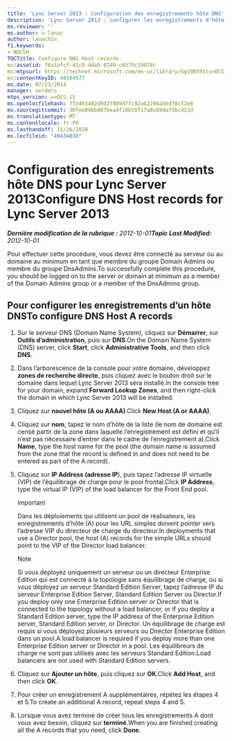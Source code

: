 ```yaml
---
title: 'Lync Server 2013 : Configuration des enregistrements hôte DNS'
description: 'Lync Server 2013 : configurer les enregistrements d’hôte DNS.'
ms.reviewer: ''
ms.author: v-lanac
author: lanachin
f1.keywords:
- NOCSH
TOCTitle: Configure DNS Host records
ms:assetid: 78a1afcf-41c8-4da5-8740-c6570c19078c
ms:mtpsurl: https://technet.microsoft.com/en-us/library/Gg398593(v=OCS.15)
ms:contentKeyID: 48184577
ms.date: 07/23/2014
manager: serdars
mtps_version: v=OCS.15
ms.openlocfilehash: 7fd403402d0d2f089d7fc92a62296a56df0cf2e6
ms.sourcegitcommit: 36fee89bb887bea4f18b19f17a8c69daf5bc423d
ms.translationtype: MT
ms.contentlocale: fr-FR
ms.lasthandoff: 11/26/2020
ms.locfileid: "49434038"
---
```

# <a name="configure-dns-host-records-for-lync-server-2013"></a><span data-ttu-id="7d38f-103">Configuration des enregistrements hôte DNS pour Lync Server 2013</span><span class="sxs-lookup"><span data-stu-id="7d38f-103">Configure DNS Host records for Lync Server 2013</span></span>

<div data-xmlns="http://www.w3.org/1999/xhtml">

<div class="topic" data-xmlns="http://www.w3.org/1999/xhtml" data-msxsl="urn:schemas-microsoft-com:xslt" data-cs="https://msdn.microsoft.com/">

<div data-asp="https://msdn2.microsoft.com/asp">



</div>

<div id="mainSection">

<div id="mainBody"><span data-ttu-id="7d38f-104">

<span> </span></span><span class="sxs-lookup"><span data-stu-id="7d38f-104">

<span> </span></span></span>

<span data-ttu-id="7d38f-105">_**Dernière modification de la rubrique :** 2012-10-01_</span><span class="sxs-lookup"><span data-stu-id="7d38f-105">_**Topic Last Modified:** 2012-10-01_</span></span>

<span data-ttu-id="7d38f-106">Pour effectuer cette procédure, vous devez être connecté au serveur ou au domaine au minimum en tant que membre du groupe Domain Admins ou membre du groupe DnsAdmins.</span><span class="sxs-lookup"><span data-stu-id="7d38f-106">To successfully complete this procedure, you should be logged on to the server or domain at minimum as a member of the Domain Admins group or a member of the DnsAdmins group.</span></span>

<div>

## <a name="to-configure-dns-host-a-records"></a><span data-ttu-id="7d38f-107">Pour configurer les enregistrements d’un hôte DNS</span><span class="sxs-lookup"><span data-stu-id="7d38f-107">To configure DNS Host A records</span></span>

1.  <span data-ttu-id="7d38f-108">Sur le serveur DNS (Domain Name System), cliquez sur **Démarrer**, sur **Outils d’administration**, puis sur **DNS**.</span><span class="sxs-lookup"><span data-stu-id="7d38f-108">On the Domain Name System (DNS) server, click **Start**, click **Administrative Tools**, and then click **DNS**.</span></span>

2.  <span data-ttu-id="7d38f-109">Dans l’arborescence de la console pour votre domaine, développez **zones de recherche directe**, puis cliquez avec le bouton droit sur le domaine dans lequel Lync Server 2013 sera installé.</span><span class="sxs-lookup"><span data-stu-id="7d38f-109">In the console tree for your domain, expand **Forward Lookup Zones**, and then right-click the domain in which Lync Server 2013 will be installed.</span></span>

3.  <span data-ttu-id="7d38f-110">Cliquez sur **nouvel hôte (A ou AAAA)**.</span><span class="sxs-lookup"><span data-stu-id="7d38f-110">Click **New Host (A or AAAA)**.</span></span>

4.  <span data-ttu-id="7d38f-111">Cliquez sur **nom**, tapez le nom d’hôte de la liste (le nom de domaine est censé partir de la zone dans laquelle l’enregistrement est défini et qu’il n’est pas nécessaire d’entrer dans le cadre de l’enregistrement a).</span><span class="sxs-lookup"><span data-stu-id="7d38f-111">Click **Name**, type the host name for the pool (the domain name is assumed from the zone that the record is defined in and does not need to be entered as part of the A record).</span></span>

5.  <span data-ttu-id="7d38f-112">Cliquez sur **IP Address (adresse IP**), puis tapez l’adresse IP virtuelle (VIP) de l’équilibrage de charge pour le pool frontal.</span><span class="sxs-lookup"><span data-stu-id="7d38f-112">Click **IP Address**, type the virtual IP (VIP) of the load balancer for the Front End pool.</span></span>
    
    <div>
    

    > [!IMPORTANT]  
    > <span data-ttu-id="7d38f-113">Dans les déploiements qui utilisent un pool de réalisateurs, les enregistrements d’hôte (A) pour les URL simples doivent pointer vers l’adresse VIP du directeur de charge du directeur.</span><span class="sxs-lookup"><span data-stu-id="7d38f-113">In deployments that use a Director pool, the host (A) records for the simple URLs should point to the VIP of the Director load balancer.</span></span>

    
    </div>
    
    <div>
    

    > [!NOTE]  
    > <span data-ttu-id="7d38f-114">Si vous déployez uniquement un serveur ou un directeur Enterprise Edition qui est connecté à la topologie sans équilibrage de charge, ou si vous déployez un serveur Standard Edition Server, tapez l’adresse IP du serveur Enterprise Edition Server, Standard Edition Server ou Director.</span><span class="sxs-lookup"><span data-stu-id="7d38f-114">If you deploy only one Enterprise Edition server or Director that is connected to the topology without a load balancer, or if you deploy a Standard Edition server, type the IP address of the Enterprise Edition server, Standard Edition server, or Director.</span></span> <span data-ttu-id="7d38f-115">Un équilibrage de charge est requis si vous déployez plusieurs serveurs ou Director Enterprise Edition dans un pool.</span><span class="sxs-lookup"><span data-stu-id="7d38f-115">A load balancer is required if you deploy more than one Enterprise Edition server or Director in a pool.</span></span> <span data-ttu-id="7d38f-116">Les équilibreurs de charge ne sont pas utilisés avec les serveurs Standard Edition.</span><span class="sxs-lookup"><span data-stu-id="7d38f-116">Load balancers are not used with Standard Edition servers.</span></span>

    
    </div>

6.  <span data-ttu-id="7d38f-117">Cliquez sur **Ajouter un hôte**, puis cliquez sur **OK**.</span><span class="sxs-lookup"><span data-stu-id="7d38f-117">Click **Add Host**, and then click **OK**.</span></span>

7.  <span data-ttu-id="7d38f-118">Pour créer un enregistrement A supplémentaires, répétez les étapes 4 et 5.</span><span class="sxs-lookup"><span data-stu-id="7d38f-118">To create an additional A record, repeat steps 4 and 5.</span></span>

8.  <span data-ttu-id="7d38f-119">Lorsque vous avez terminé de créer tous les enregistrements A dont vous avez besoin, cliquez sur **terminé**.</span><span class="sxs-lookup"><span data-stu-id="7d38f-119">When you are finished creating all the A records that you need, click **Done**.</span></span>

<span data-ttu-id="7d38f-120"></div>

</div>

<span> </span>

</div>

</div>

</span><span class="sxs-lookup"><span data-stu-id="7d38f-120"></div>

</div>

<span> </span>

</div>

</div>

</span></span></div>

